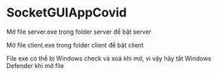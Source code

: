 # SocketGUIAppCovid

Mở file server.exe trong folder server để bật server

Mở file client.exe trong folder client để bật client

File exe có thể bị Windows check và xoá khi mở, vì vậy hãy tắt Windows Defender khi mở file
